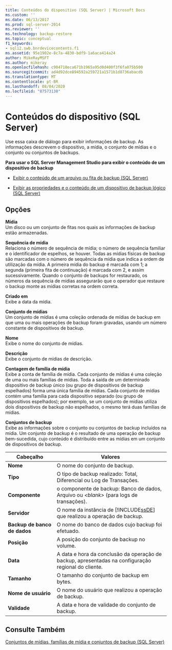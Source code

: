 ```yaml
---
title: Conteúdos do dispositivo (SQL Server) | Microsoft Docs
ms.custom: ''
ms.date: 06/13/2017
ms.prod: sql-server-2014
ms.reviewer: ''
ms.technology: backup-restore
ms.topic: conceptual
f1_keywords:
- sql12.swb.bnrdevicecontents.f1
ms.assetid: 95e1902e-8c7a-4830-bdf9-1a6aca414a24
author: MikeRayMSFT
ms.author: mikeray
ms.openlocfilehash: c904718eca671b1965a95d0d400f3f6fa075b500
ms.sourcegitcommit: ad4d92dce894592a259721a1571b1d8736abacdb
ms.translationtype: MT
ms.contentlocale: pt-BR
ms.lasthandoff: 08/04/2020
ms.locfileid: "87573138"
---
```

# <a name="device-contents-sql-server"></a>Conteúdos do dispositivo (SQL Server)
  Use essa caixa de diálogo para exibir informações de backup. As informações descrevem o dispositivo, a mídia, o conjunto de mídias e o conjunto ou conjuntos de backups.  
  
 **Para usar o SQL Server Management Studio para exibir o conteúdo de um dispositivo de backup**  
  
-   [Exibir o conteúdo de um arquivo ou fita de backup &#40;SQL Server&#41;](view-the-contents-of-a-backup-tape-or-file-sql-server.md)  
  
-   [Exibir as propriedades e o conteúdo de um dispositivo de backup lógico &#40;SQL Server&#41;](view-the-properties-and-contents-of-a-logical-backup-device-sql-server.md)  
  
## <a name="options"></a>Opções  
 **Mídia**  
 Um disco ou um conjunto de fitas nos quais as informações de backup estão armazenadas.  
  
 **Sequência de mídia**  
 Relaciona o número de sequência de mídia; o número de sequência familiar e o identificador de espelhos, se houver. Todas as mídias físicas de backup são marcadas com o número de sequência da mídia que indica a ordem de utilização da mídia. A primeira mídia do backup é marcada com 1; a segunda (primeira fita de continuação) é marcada com 2, e assim sucessivamente. Quando o conjunto de backups for restaurado, os números da sequência de mídias assegurarão que o operador que restaure o backup monte as mídias corretas na ordem correta.  
  
 **Criado em**  
 Exibe a data da mídia.  
  
 **Conjunto de mídias**  
 Um conjunto de mídias é uma coleção ordenada de mídias de backup em que uma ou mais operações de backup foram gravadas, usando um número constante de dispositivos de backup.  
  
 **Nome**  
 Exibe o nome do conjunto de mídias.  
  
 **Descrição**  
 Exibe o conjunto de mídias de descrição.  
  
 **Contagem de família de mídia**  
 Exibe a conta de família de mídia. Cada conjunto de mídias é uma coleção de uma ou mais famílias de mídias. Toda a saída de um determinado dispositivo de backup único (ou grupo de dispositivos de backup espelhados) forma uma única família de mídias. Cada conjunto de mídias contém uma família para cada dispositivo separado (ou grupo de dispositivos espelhados); por exemplo, se um conjunto de mídias utiliza dois dispositivos de backup não espelhados, o mesmo terá duas famílias de mídias.  
  
 **Conjuntos de backup**  
 Exibe as informações sobre o conjunto ou conjuntos de backup incluídos na mídia. Um conjunto de backup é o resultado de uma operação de backup bem-sucedida, cujo conteúdo é distribuído entre as mídias em um conjunto de dispositivos de backup.  
  
|Cabeçalho|Valores|  
|------------|------------|  
|**Nome**|O nome do conjunto de backup.|  
|**Tipo**|O tipo de backup realizado: Total, Diferencial ou Log de Transações.|  
|**Componente**|o componente de backup: Banco de dados, Arquivo ou *\<blank>* (para logs de transações).|  
|**Servidor**|O nome da instância de [!INCLUDE[ssDE](../../includes/ssde-md.md)] que realizou a operação de backup.|  
|**Backup de banco de dados**|O nome do banco de dados cujo backup foi efetuado.|  
|**Posição**|A posição do conjunto de backup no volume.|  
|**Data**|A data e hora da conclusão da operação de backup, apresentadas na configuração regional do cliente.|  
|**Tamanho**|O tamanho do conjunto de backup em bytes.|  
|**Nome de usuário**|O nome do usuário que realizou a operação de backup.|  
|**Validade**|A data e hora de validade do conjunto de backup.|  
  
## <a name="see-also"></a>Consulte Também  
 [Conjuntos de mídias, famílias de mídia e conjuntos de backup &#40;SQL Server&#41;](media-sets-media-families-and-backup-sets-sql-server.md)  
  
  
